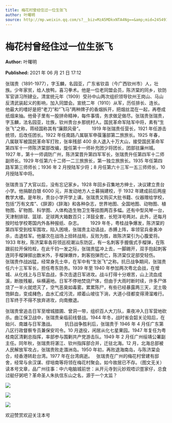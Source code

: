 ```yaml
---
title: 梅花村曾经住过一位生张飞
author: 叶曙明
source: http://mp.weixin.qq.com/s?__biz=MzA5MDkxNTA4Ng==&amp;mid=2454911170&amp;idx=1&amp;sn=de1d2c552781ee26de7138ede0e32578&amp;chksm=87a230a3b0d5b9b5684ae5edd7de84a2b02eedac280f6f29c55deb58b44eed9306dc7945d9f2&poc_token=HJ_Do2ejHyO-wNZGG8Q1S8FdPgy1YBBEob-nUEme
---
```


# 梅花村曾经住过一位生张飞

**Author:** 叶曙明

**Published:** 2021 年 06 月 21 日 17:12

张瑞贵（1891-1977），字玉麟，名园亚，广东省钦县（今广西钦州市）人，壮族。少年家贫，给人放鸭，喜习拳术。他是一位老同盟会员，陈济棠的同乡，钦防军官讲习所肄业。清宣统元年（1909）受孙中山两次组织领导钦州王岗山、马山反清武装起义的影响，加入同盟会。宣统二年（1910）从军，历任排长、连长。他最大的嗜好是把“老刀”和“飞马”两种牌子的香烟拆开，把烟丝混在一起，再卷成纸烟来抽。他骨子里有一股拼命精神，每件事情，务求做足做尽。张瑞贵张瑞贵，字玉麟，法名园亚，壮族，钦州贵台乡那统村人。国民革命军陆军中将，素有“生张飞”之称，蒋经国称其有“廉颇风骨”。       1919 年张瑞贵任营长，1921 年任游击统领，后改任团长。1922 年任南路八属联军申葆藩部第二旅旅长。1925 年春，八属联军被国民革命军打败，张率残部 400 余人退入十万大山，接受国民革命军第四军十一师陈济棠部改编，旋任第十一师补充团少将团长，团部驻廉州城。1927 年，第十一师调防广州，陈济棠晋升第四军军长，张瑞贵升任第四军十二师副师长。1929 年任第六十二师一二三旅旅长，第一独立旅旅长。1935 年任第四路军第三师师长；1936 年 2 月授陆军少将；8 月任第六十三军一五三师师长，10 月授陆军中将。

张瑞贵当了大官以后，没有忘记家乡。1928 年回乡召集地方绅士，决议建立贵台小学。他捐献白银 6000 元，并发动地方人士募捐建校，于 1932 年建成前后两座教学大楼。是年秋，贵台小学开学上课。张瑞贵又购买大批书籍、仪器赠给学校，包括“万有文库”、《辞源》《辞海》和各种杂志，世界地图、全国地图、动物图、植物图、矿物图、科学图、人体构造生物卫生等挂图两百多幅。还有中型风琴一台，天津制排球、篮球、足球两大箱数百只；洋鼓全套，长短洋号两对。此外，还每月按时给学校寄国内外各种报纸、杂志。       1929 年冬，粤桂战争爆发，陈济棠的第四军受到桂军围攻，陷入困境，张瑞贵主动请战，赤膊上阵，率领官兵奋勇冲杀，击退桂军。他屡次在战场上扭转战局，反败为胜，故陈济棠引为心腹爱将。1933 年秋，陈济棠率各将领巡视潮汕东防区，有一名刺客手握俄式手榴弹，在陈跟前拉开保险栓，在此千钧一发之际，张瑞贵猛冲上去，一脚踢开，双手抱起刺客连同手榴弹掷出数米外，手榴弹爆炸，刺客抱弹而亡，陈济棠仅足部受轻伤。        张瑞贵作战凶猛，经常身先士卒，在军中有“生张飞”之称。抗日战争期间，张瑞贵任六十三军军长，担任粤东防务。1939 年至 1940 年参加两次粤北会战，在增城、从化线上与日军血战，多次击退日军进攻。战斗打得十分艰苦，山上流血成溪，断肢残躯，纵横遍地。日军不停地焚烧尸体，但由于大雨时断时续，许多尸体烧了一半火就熄灭了，空气恶臭如毒雾。累累陈尸，有些已经暴露两三天，泥土吸饱鲜血，变成赭色，血水汇成污流，顺着山坡往下淌，大道小径都变得滑溜难行。日军终于不得不放弃进攻，向南撤退。

张瑞贵曾追击日军至增城腊圃、曾洞一带，组织百人大刀队，乘夜冲入日军营地砍杀。曲江保卫战中，张瑞贵亲临前线督战。1944 年冬，战时省会韶关沦陷后，在始兴、南雄与日军激战。        抗日战争胜利后，张瑞贵于 1946 年 4 月任广东第八区行政督察专员兼保安司令。10 月退役，闲居从化七星果园。1947 年复任为粤桂南区清剿总指挥，率部参与围剿共产党游击队。1949 年 2 月任广州绥靖公署副主任。同年秋，张瑞贵将湛江、钦州指挥部合并，迁驻北海。12 月，北海总部被人民解放军攻占，张瑞贵败走涠洲岛。1950 年初，再败退海南岛，与陈济棠会合，经香港转赴台湾。1977 年在台湾病逝。   张瑞贵在广州的梅花村曾建有邸舍，经常与余汉谋、缪培南等将领在梅花村聚会。如今故居已不存。（图文无关）读本号文章，品广州往事：中六电脑城前世：从开元寺到元妙观唔识疍家仔，总食过艇仔粥吧？革命圣人朱执信东山之名，源于一个太监？

![](https://mmbiz.qpic.cn/mmbiz_jpg/PJWG74pLsMZiaSsJebTRNYHrctAR4tyOy9vzscWlPRFX0RQEmnb8sPiakBWpUW7BUc4NxFsZia8H0c22gnDA4wvsg/640)

![](https://mmbiz.qpic.cn/mmbiz_jpg/PJWG74pLsMZiaSsJebTRNYHrctAR4tyOyOSn1iboia16QKSWhsztXC9k3ct3ia6zyJ8tVVG5jxOktrq3NapoXfEPcw/640)

![](https://mmbiz.qpic.cn/mmbiz_jpg/PJWG74pLsMZiaSsJebTRNYHrctAR4tyOy95TgFHxz9z6eqCLK4SnAsY4iaSCOf5q8ibzMFwpajpdibY6v8FbYbOkFw/640)

欢迎赞赏欢迎关注本号

